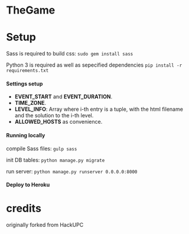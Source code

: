 # TheGame

# Setup
Sass is required to build css: `sudo gem install sass`

Python 3 is required as well as sepecified dependencies `pip install -r requirements.txt`

#### Settings setup

- **EVENT_START** and **EVENT_DURATION**.
- **TIME_ZONE**.
- **LEVEL_INFO**: Array where i-th entry is a tuple, with the html filename and the solution to the i-th level.
- **ALLOWED_HOSTS** as convenience.

#### Running locally
compile Sass files: `gulp sass`

init DB tables: `python manage.py migrate`

run server: `python manage.py runserver 0.0.0.0:8000`

#### Deploy to Heroku



# credits
originally forked from HackUPC 
